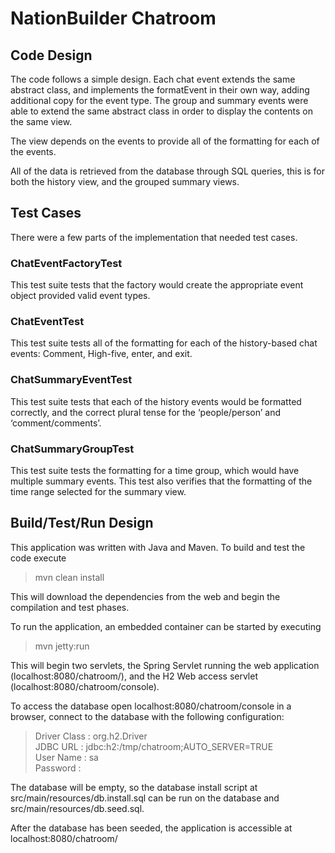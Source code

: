 NationBuilder Chatroom
=============

Code Design
------------

The code follows a simple design.  Each chat event extends the same abstract class, and implements the formatEvent in their own way, adding additional copy for the event type.  The group and summary events were able to extend the same abstract class in order to display the contents on the same view.

The view depends on the events to provide all of the formatting for each of the events.

All of the data is retrieved from the database through SQL queries, this is for both the history view, and the grouped summary views.

Test Cases
------------
There were a few parts of the implementation that needed test cases.

### ChatEventFactoryTest
This test suite tests that the factory would create the appropriate event object provided valid event types.

### ChatEventTest
This test suite tests all of the formatting for each of the history-based chat events: Comment, High-five, enter, and exit.

### ChatSummaryEventTest
This test suite tests that each of the history events would be formatted correctly, and the correct plural tense for the ‘people/person’ and ‘comment/comments’.

### ChatSummaryGroupTest
This test suite tests the formatting for a time group, which would have multiple summary events.  This test also verifies that the formatting of the time range selected for the summary view.


Build/Test/Run Design
------------
This application was written with Java and Maven.  To build and test the code execute

> mvn clean install

This will download the dependencies from the web and begin the compilation and test phases.

To run the application, an embedded container can be started by executing

> mvn jetty:run

This will begin two servlets, the Spring Servlet running the web application (localhost:8080/chatroom/), and the H2 Web access servlet (localhost:8080/chatroom/console).

To access the database open localhost:8080/chatroom/console in a browser, connect to the database with the following configuration:

> Driver Class  : org.h2.Driver<br>
> JDBC URL      : jdbc:h2:/tmp/chatroom;AUTO_SERVER=TRUE<br>
> User Name     : sa<br>
> Password      : 


The database will be empty, so the database install script at src/main/resources/db.install.sql can be run on the database and src/main/resources/db.seed.sql.

After the database has been seeded, the application is accessible at localhost:8080/chatroom/

